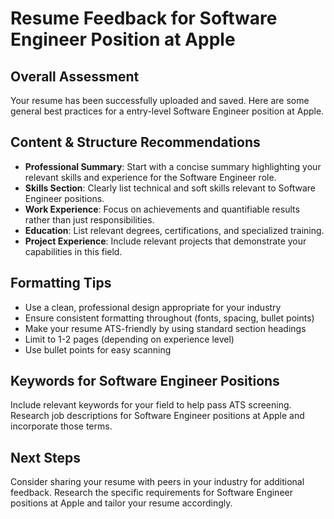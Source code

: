 # Resume Feedback for Software Engineer Position at Apple

## Overall Assessment
Your resume has been successfully uploaded and saved. Here are some general best practices for a entry-level Software Engineer position at Apple.

## Content & Structure Recommendations
- **Professional Summary**: Start with a concise summary highlighting your relevant skills and experience for the Software Engineer role.
- **Skills Section**: Clearly list technical and soft skills relevant to Software Engineer positions.
- **Work Experience**: Focus on achievements and quantifiable results rather than just responsibilities.
- **Education**: List relevant degrees, certifications, and specialized training.
- **Project Experience**: Include relevant projects that demonstrate your capabilities in this field.

## Formatting Tips
- Use a clean, professional design appropriate for your industry
- Ensure consistent formatting throughout (fonts, spacing, bullet points)
- Make your resume ATS-friendly by using standard section headings
- Limit to 1-2 pages (depending on experience level)
- Use bullet points for easy scanning

## Keywords for Software Engineer Positions
Include relevant keywords for your field to help pass ATS screening. Research job descriptions for Software Engineer positions at Apple and incorporate those terms.

## Next Steps
Consider sharing your resume with peers in your industry for additional feedback. Research the specific requirements for Software Engineer positions at Apple and tailor your resume accordingly.
